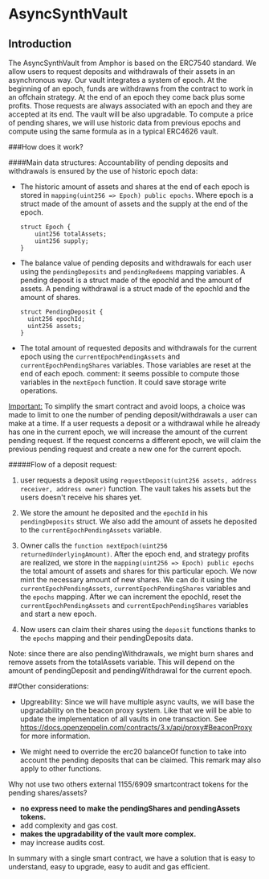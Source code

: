 # AsyncSynthVault

## Introduction

The AsyncSynthVault from Amphor is based on the ERC7540 standard.
We allow users to request deposits and withdrawals of their assets in an asynchronous way. Our vault integrates a system of epoch. At the beginning of an epoch, funds are withdrawns from the contract to work in an offchain strategy. At the end of an epoch they come back plus some profits. Those requests are always associated with an epoch and they are accepted at its end. The vault will be also upgradable. To compute a price of pending shares, we will use historic data from previous epochs and compute using the same formula as in a typical ERC4626 vault.

###How does it work?

####Main data structures:
Accountability of pending deposits and withdrawals is ensured by the use of historic epoch data:

- The historic amount of assets and shares at the end of each epoch is stored in `mapping(uint256 => Epoch) public epochs`. Where epoch is a struct made of the amount of assets and the supply at the end of the epoch.

  ```
  struct Epoch {
      uint256 totalAssets;
      uint256 supply;
  }
  ```

- The balance value of pending deposits and withdrawals for each user using the `pendingDeposits` and `pendingRedeems` mapping variables. A pending deposit is a struct made of the epochId and the amount of assets. A pending withdrawal is a struct made of the epochId and the amount of shares.

  ```
  struct PendingDeposit {
    uint256 epochId;
    uint256 assets;
  }
  ```

- The total amount of requested deposits and withdrawals for the current epoch using the `currentEpochPendingAssets` and `currentEpochPendingShares` variables. Those variables are reset at the end of each epoch.
  comment: it seems possible to compute those variables in the `nextEpoch` function. It could save storage write operations.

<u>Important:</u> To simplify the smart contract and avoid loops, a choice was made to limit to one the number of pending deposit/withdrawals a user can make at a time. If a user requests a deposit or a withdrawal while he already has one in the current epoch, we will increase the amount of the current pending request. If the request concerns a different epoch, we will claim the previous pending request and create a new one for the current epoch.

#####Flow of a deposit request:

1. user requests a deposit using `requestDeposit(uint256 assets, address receiver, address owner)` function. The vault takes his assets but the users doesn't receive his shares yet.
2. We store the amount he deposited and the `epochId` in his `pendingDeposits` struct. We also add the amount of assets he deposited to the `currentEpochPendingAssets` variable.
3. Owner calls the `function nextEpoch(uint256 returnedUnderlyingAmount)`. After the epoch end, and strategy profits are realized, we store in the `mapping(uint256 => Epoch) public epochs` the total amount of assets and shares for this particular epoch.
   We now mint the necessary amount of new shares.
   We can do it using the `currentEpochPendingAssets`, `currentEpochPendingShares` variables and the `epochs` mapping. After we can increment the epochId, reset the `currentEpochPendingAssets` and `currentEpochPendingShares` variables and start a new epoch.

4. Now users can claim their shares using the `deposit` functions thanks to the `epochs`
   mapping and their pendingDeposits data.

Note: since there are also pendingWithdrawals, we might burn shares and remove assets from the totalAssets variable. This will depend on the amount of pendingDeposit and pendingWithdrawal for the current epoch.

##Other considerations:

- Upgreability:
  Since we will have multiple async vaults, we will base the upgradability on the beacon proxy system. Like that we will be able to update the implementation of all vaults in one transaction. See https://docs.openzeppelin.com/contracts/3.x/api/proxy#BeaconProxy for more information.

- We might need to override the erc20 balanceOf function to take into account the pending deposits that can be claimed. This remark may also apply to other functions.

Why not use two others external 1155/6909 smartcontract tokens for the pending shares/assets?

- <b>no express need to make the pendingShares and pendingAssets tokens.</b>
- add complexity and gas cost.
- <b>makes the upgradability of the vault more complex.</b>
- may increase audits cost.

In summary with a single smart contract, we have a solution that is easy to understand, easy to upgrade, easy to audit and gas efficient.
